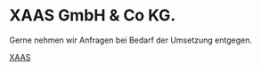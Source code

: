 <img src="[url](https://xaas-it.com/wp-content/uploads/2022/04/cropped-Xaas_Logo-768x281-1.png)" alt="">

# XAAS GmbH & Co KG.

Gerne nehmen wir Anfragen bei Bedarf der Umsetzung entgegen.

<a href="mailto:sales@xaas-it.com"> XAAS</a>
